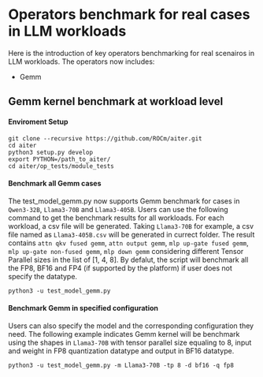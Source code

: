 # Operators benchmark for real cases in LLM workloads


Here is the introduction of key operators benchmarking for real scenairos in LLM workloads. The operators now includes:
* Gemm
 

## Gemm kernel benchmark at workload level

#### Enviroment Setup
```
git clone --recursive https://github.com/ROCm/aiter.git
cd aiter
python3 setup.py develop
export PYTHON=/path_to_aiter/
cd aiter/op_tests/module_tests
```

#### Benchmark all Gemm cases
The test_model_gemm.py now supports Gemm benchmark for cases in `Qwen3-32B`, `Llama3-70B` and `Llama3-405B`.
Users can use the following command to get the benchmark results for all workloads. For each workload, a csv file will be generated. Taking `Llama3-70B` for example, a csv file named as `Llama3-405B.csv` will be generated in currect folder. The result contains `attn qkv fused gemm`, `attn output gemm`, `mlp up-gate fused gemm`, `mlp up-gate non-fused gemm`, `mlp down gemm` considering different Tensor Parallel sizes in the list of [1, 4, 8]. By defalut, the script will benchmark all the FP8, BF16 and FP4 (if supported by the platform) if user does not specify the datatype.
```
python3 -u test_model_gemm.py
```
#### Benchmark Gemm in specified configuration
Users can also specify the model and the corresponding configuration they need. The following example indicates Gemm kernel will be benchmark using the shapes in `Llama3-70B` with tensor parallel size equaling to 8, input and weight in FP8 quantization datatype and output in BF16 datatype. 
```
python3 -u test_model_gemm.py -m Llama3-70B -tp 8 -d bf16 -q fp8
```

                                                                                                                             